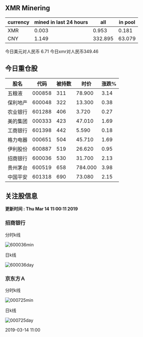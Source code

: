 ## XMR Minering

|currency|mined in last 24 hours|all|in pool|
|---|---|---|---|
|XMR|0.003|0.953|0.181|
|CNY|1.149|332.895|63.079|

今日美元对人民币 6.71	今日xmr对人民币349.46


## 今日重仓股 

|股名|代码|被持数|时价|涨跌%|
|---|---|---|---|---|
|五粮液|000858|311|78.900|3.14|
|保利地产|600048|322|13.300|0.38|
|农业银行|601288|406|3.720|0.27|
|美的集团|000333|423|47.010|1.69|
|工商银行|601398|442|5.590|0.18|
|格力电器|000651|504|45.710|1.69|
|伊利股份|600887|519|26.620|0.95|
|招商银行|600036|530|31.700|2.13|
|贵州茅台|600519|658|784.000|3.98|
|中国平安|601318|690|73.080|2.15|

## 关注股信息
**更新时间 : Thu Mar 14 11:00:11 2019**
### 招商银行 
分时k线

![600036min](http://image.sinajs.cn/newchart/min/n/sh600036.gif)

日k线

![600036day](http://image.sinajs.cn/newchart/daily/n/sh600036.gif)

### 京东方Ａ 
分时k线

![000725min](http://image.sinajs.cn/newchart/min/n/sz000725.gif)

日k线

![000725day](http://image.sinajs.cn/newchart/daily/n/sz000725.gif)

2019-03-14 11:00
